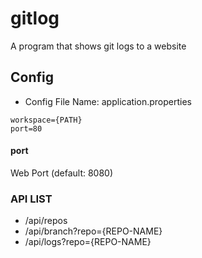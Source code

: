 # gitlog
A program that shows git logs to a website

## Config
* Config File Name: application.properties
```
workspace={PATH}
port=80
```
#### port
Web Port (default: 8080)

### API LIST
* /api/repos
* /api/branch?repo={REPO-NAME}
* /api/logs?repo={REPO-NAME}
